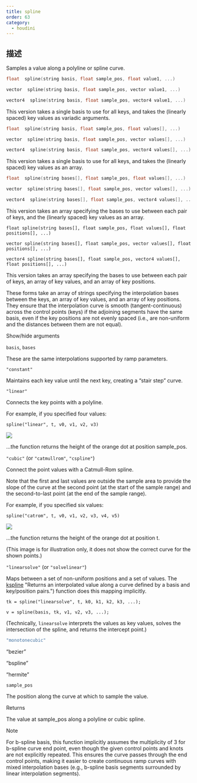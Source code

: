 ```yaml
---
title: spline
order: 63
category:
  - houdini
---
```

    
## 描述

Samples a value along a polyline or spline curve.

```c
float  spline(string basis, float sample_pos, float value1, ...)
```

```c
vector  spline(string basis, float sample_pos, vector value1, ...)
```

```c
vector4  spline(string basis, float sample_pos, vector4 value1, ...)
```

This version takes a single basis to use for all keys, and takes the (linearly
spaced) key values as variadic arguments.

```c
float  spline(string basis, float sample_pos, float values[], ...)
```

```c
vector  spline(string basis, float sample_pos, vector values[], ...)
```

```c
vector4  spline(string basis, float sample_pos, vector4 values[], ...)
```

This version takes a single basis to use for all keys, and takes the (linearly
spaced) key values as an array.

```c
float  spline(string bases[], float sample_pos, float values[], ...)
```

```c
vector  spline(string bases[], float sample_pos, vector values[], ...)
```

```c
vector4  spline(string bases[], float sample_pos, vector4 values[], ...)
```

This version takes an array specifying the bases to use between each pair of
keys, and the (linearly spaced) key values as an array.

`float spline(string bases[], float sample_pos, float values[], float positions[], ...)`

`vector spline(string bases[], float sample_pos, vector values[], float positions[], ...)`

`vector4 spline(string bases[], float sample_pos, vector4 values[], float positions[], ...)`

This version takes an array specifying the bases to use between each pair of
keys, an array of key values, and an array of key positions.

These forms take an array of strings specifying the interpolation bases
between the keys, an array of key values, and an array of key positions. They
ensure that the interpolation curve is smooth (tangent-continuous) across the
control points (keys) if the adjoining segments have the same basis, even if
the key positions are not evenly spaced (i.e., are non-uniform and the
distances between them are not equal).

Show/hide arguments

`basis`, `bases`

These are the same interpolations supported by ramp parameters.

`"constant"`

Maintains each key value until the next key, creating a “stair step” curve.

`"linear"`

Connects the key points with a polyline.

For example, if you specified four values:

    spline("linear", t, v0, v1, v2, v3)

![](https://www.sidefx.com/docs/houdini/images/vex/spline_linear.svg)

…the function returns the height of the orange dot at position sample_pos.

`"cubic"` (or `"catmullrom"`, `"cspline"`)

Connect the point values with a Catmull-Rom spline.

Note that the first and last values are outside the sample area to provide the
slope of the curve at the second point (at the start of the sample range) and
the second-to-last point (at the end of the sample range).

For example, if you specified six values:

    spline("catrom", t, v0, v1, v2, v3, v4, v5)

![](https://www.sidefx.com/docs/houdini/images/vex/spline_catrom.svg)

…the function returns the height of the orange dot at position t.

(This image is for illustration only, it does not show the correct curve for
the shown points.)

`"linearsolve"` (or `"solvelinear"`)

Maps between a set of non-uniform positions and a set of values. The
[kspline](https://www.sidefx.com/docs/houdini/vex/functions/kspline.html) "Returns an interpolated value along a curve defined by a basis and
key/position pairs.") function does this mapping implicitly.

    tk = spline("linearsolve", t, k0, k1, k2, k3, ...);

    v = spline(basis, tk, v1, v2, v3, ...);

(Technically, `linearsolve` interprets the values as key values, solves the
intersection of the spline, and returns the intercept point.)

```c
"monotonecubic"
```

“bezier”

“bspline”

“hermite”

`sample_pos`

The position along the curve at which to sample the value.

Returns

The value at sample_pos along a polyline or cubic spline.

Note

For b-spline basis, this function implicitly assumes the multiplicity of 3 for
b-spline curve end point, even though the given control points and knots are
not explicitly repeated. This ensures the curve passes through the end control
points, making it easier to create continuous ramp curves with mixed
interpolation bases (e.g., b-spline basis segments surrounded by linear
interpolation segments).
